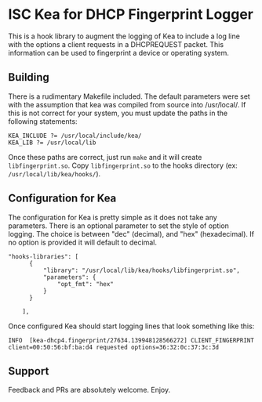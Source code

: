 # ISC Kea for DHCP Fingerprint Logger

This is a hook library to augment the logging of Kea to include a log line with the options a client requests in a DHCPREQUEST packet.  This information can be used to fingerprint a device or operating system.  


## Building
There is a rudimentary Makefile included.  The default parameters were set with the assumption that kea was compiled from source into /usr/local/.  If this is not correct for your system, you must update the paths in the following statements:

```
KEA_INCLUDE ?= /usr/local/include/kea/
KEA_LIB ?= /usr/local/lib
```
Once these paths are correct, just run ```make``` and it will create ```libfingerprint.so```.  Copy ```libfingerprint.so``` to the hooks directory (ex: ```/usr/local/lib/kea/hooks/```).

## Configuration for Kea
The configuration for Kea is pretty simple as it does not take any parameters.  There is an optional parameter
to set the style of option logging.  The choice is between "dec" (decimal), and "hex" (hexadecimal).  If
no option is provided it will default to decimal.

```    
"hooks-libraries": [
      {
          "library": "/usr/local/lib/kea/hooks/libfingerprint.so",
          "parameters": {
              "opt_fmt": "hex"
          }
      }

    ],
```

Once configured Kea should start logging lines that look something like this:

```
INFO  [kea-dhcp4.fingerprint/27634.139948128566272] CLIENT_FINGERPRINT client=00:50:56:bf:ba:d4 requested options=36:32:0c:37:3c:3d
```
## Support
Feedback and PRs are absolutely welcome.  Enjoy.